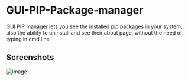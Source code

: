 # GUI-PIP-Package-manager
GUI PIP manager lets you see the installed pip packages in your system, also the ability to uninstall and see their about page, without the need of typing in cmd line 

## Screenshots
![image](https://user-images.githubusercontent.com/92992442/209329734-22a92549-4917-485d-9eed-40492db17053.png)
